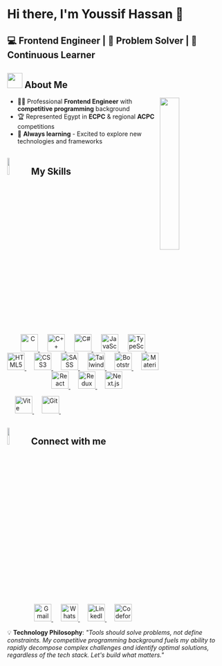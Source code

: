 # Hi there, I'm Youssif Hassan 👋
## 💻 Frontend Engineer | 🧠 Problem Solver | 🚀 Continuous Learner

	
## <img src="https://i.pinimg.com/originals/3f/7e/4e/3f7e4eff7c96e9fe4b8b4b1ff3f7bdb5.gif" width="35"> About Me

<img align="right" src="https://github.com/7oSkaaa/7oSkaaa/blob/main/Images/Right_Side.gif?raw=true" width="30%">

- 👨‍💻 Professional **Frontend Engineer** with **competitive programming** background
- 🏆 Represented Egypt in **ECPC** & regional **ACPC** competitions
- 🌱 **Always learning** - Excited to explore new technologies and frameworks

## <img src="https://media4.giphy.com/media/dMLmQfCO7lCA2gX3tw/giphy.gif?cid=ecf05e47ak6mwfu812269zzr8ydv529109qzpb8rszwnja9e&rid=giphy.gif&ct=s" width=10%> My Skills
<p align="center"> 
  &emsp; 
  <a href="https://www.cprogramming.com/" target="_blank"> 
    <img alt="C" src="https://cdn.jsdelivr.net/gh/devicons/devicon/icons/c/c-original.svg" width="40" height="40">
  </a> 
  &emsp;
  <a href="https://www.w3schools.com/cpp/" target="_blank"> 
    <img alt="C++" src="https://cdn.jsdelivr.net/gh/devicons/devicon/icons/cplusplus/cplusplus-original.svg" width="40" height="40">
  </a> 
  &emsp;
  <a href="https://learn.microsoft.com/en-us/dotnet/csharp/" target="_blank">
    <img alt="C#" src="https://cdn.jsdelivr.net/gh/devicons/devicon/icons/csharp/csharp-original.svg" width="40" height="40">
  </a>
  &emsp;
  <a href="https://developer.mozilla.org/en-US/docs/Web/JavaScript" target="_blank"> 
    <img alt="JavaScript" src="https://cdn.jsdelivr.net/gh/devicons/devicon/icons/javascript/javascript-original.svg" width="40" height="40">
  </a>
  &emsp;
  <a href="https://www.typescriptlang.org/" target="_blank">
    <img alt="TypeScript" src="https://cdn.jsdelivr.net/gh/devicons/devicon/icons/typescript/typescript-original.svg" width="40" height="40">
  </a>
  &emsp; 
  <a href="https://www.w3.org/html/" target="_blank"> 
    <img alt="HTML5" src="https://cdn.jsdelivr.net/gh/devicons/devicon/icons/html5/html5-original.svg" width="40" height="40">
  </a>
  &emsp;
  <a href="https://www.w3schools.com/css/" target="_blank">
    <img alt="CSS3" src="https://cdn.jsdelivr.net/gh/devicons/devicon/icons/css3/css3-original.svg" width="40" height="40">
  </a> 
  &emsp;
  <a href="https://sass-lang.com/" target="_blank">
    <img alt="SASS" src="https://cdn.jsdelivr.net/gh/devicons/devicon/icons/sass/sass-original.svg" width="40" height="40">
  </a> 
  &emsp;
  <a href="https://tailwindcss.com/" target="_blank">
    <img alt="Tailwind CSS" src="https://cdn.jsdelivr.net/gh/devicons/devicon/icons/tailwindcss/tailwindcss-original.svg" width="40" height="40">
  </a>
  &emsp;
  <a href="https://getbootstrap.com/" target="_blank">
    <img alt="Bootstrap" src="https://cdn.jsdelivr.net/gh/devicons/devicon/icons/bootstrap/bootstrap-original.svg" width="40" height="40">
  </a>
  &emsp;
  <a href="https://mui.com/" target="_blank">
    <img alt="Material UI" src="https://cdn.jsdelivr.net/gh/devicons/devicon/icons/materialui/materialui-original.svg" width="40" height="40">
  </a>
  &emsp;
  <a href="https://react.dev/" target="_blank">
    <img alt="React" src="https://cdn.jsdelivr.net/gh/devicons/devicon/icons/react/react-original.svg" width="40" height="40">
  </a>
  &emsp;
  <a href="https://redux.js.org/" target="_blank">
    <img alt="Redux" src="https://cdn.jsdelivr.net/gh/devicons/devicon/icons/redux/redux-original.svg" width="40" height="40">
  </a>
  &emsp;
  <a href="https://nextjs.org/" target="_blank">
    <img alt="Next.js" src="https://cdn.jsdelivr.net/gh/devicons/devicon/icons/nextjs/nextjs-original.svg" width="40" height="40">
  </a>

  &emsp;
  <a href="https://vitejs.dev/" target="_blank">
    <img alt="Vite" src="https://upload.wikimedia.org/wikipedia/commons/f/f1/Vitejs-logo.svg" width="40" height="40">
  </a>
  &emsp;
  <a href="https://git-scm.com/" target="_blank">
    <img alt="Git" src="https://cdn.jsdelivr.net/gh/devicons/devicon/icons/git/git-original.svg" width="40" height="40">
  </a>
  &emsp;
</p>


## <img src="https://github.com/7oSkaaa/7oSkaaa/blob/main/Images/Connect-with-me.gif?raw=true" width="10%"> Connect with me
<p align="center">
  <a href="mailto:youssifh383@gmail.com">
    <img src="https://img.icons8.com/color/48/000000/gmail-new.png" width="40" height="40" alt="Gmail"/>
  </a>
  &emsp;
  <a href="https://wa.me/0201149626908">
    <img src="https://cdn.simpleicons.org/whatsapp" width="40" height="40" alt="WhatsApp"/>
  </a>
  &emsp;
  <a href="https://www.linkedin.com/in/youssif-hassan-50b226247/">
    <img src="https://cdn.jsdelivr.net/gh/devicons/devicon/icons/linkedin/linkedin-original.svg" width="40" height="40" alt="LinkedIn"/>
  </a>
  &emsp;
  <a href="https://codeforces.com/profile/Youssif_Hassan" target="_blank">
    <img src="https://codeforces.org/s/0/images/codeforces-logo-with-telegram.png" width="auto" height="40" alt="Codeforces"/>
</a>
</p>



💡 **Technology Philosophy**: *"Tools should solve problems, not define constraints. My competitive programming background fuels my ability to rapidly decompose complex challenges and identify optimal solutions, regardless of the tech stack. Let's build what matters."*

